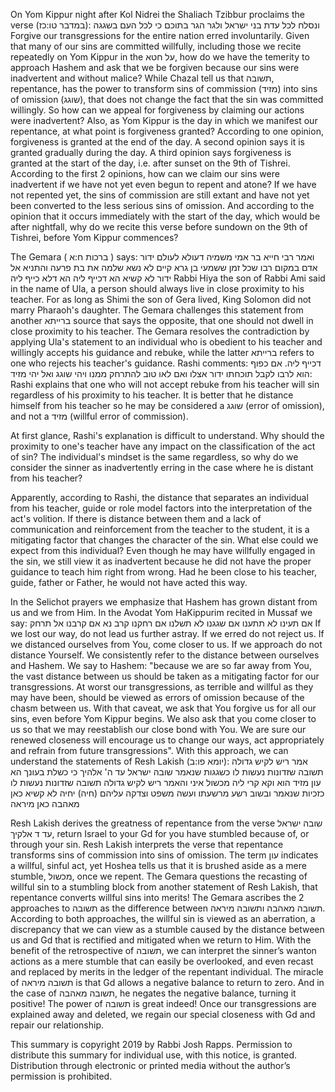 On Yom Kippur night after Kol Nidrei the Shaliach Tzibbur proclaims the verse (במדבר טו:כז):  ונסלח לכל עדת בני ישראל ולגר הגר בתוכם כי לכל העם בשגגה Forgive our transgressions for the entire nation erred involuntarily. Given that many of our sins are committed willfully, including those we recite repeatedly on Yom Kippur in the על חטא, how do we have the temerity to approach Hashem and ask that we be forgiven because our sins were inadvertent and without malice? While Chazal tell us that תשובה, repentance, has the power to transform sins of commission (מזיד) into sins of omission (שוגג), that does not change the fact that the sin was committed willingly. So how can we appeal for forgiveness by claiming our actions were inadvertent? Also, as Yom Kippur is the day in which we manifest our repentance, at what point is forgiveness granted? According to one opinion, forgiveness is granted at the end of the day. A second opinion says it is granted gradually during the day. A third opinion says forgiveness is granted at the start of the day, i.e. after sunset on the 9th of Tishrei. According to the first 2 opinions, how can we claim our sins were inadvertent if we have not yet even begun to repent and atone? If we have not repented yet, the sins of commission are still extant and have not yet been converted to the less serious sins of omission. And according to the opinion that it occurs immediately with the start of the day, which would be after nightfall, why do we recite this verse before sundown on the 9th of Tishrei, before Yom Kippur commences? 

The Gemara ( ברכות ח:א ) says: 
ואמר רבי חייא בר אמי משמיה דעולא לעולם ידור אדם במקום רבו שכל זמן ששמעי בן גרא קיים לא נשא שלמה את בת פרעה והתניא אל ידור לא קשיא הא דכייף ליה הא דלא כייף ליה
Rabbi Hiya the son of Rabbi Ami said in the name of Ula, a person should always live in close proximity to his teacher. For as long as Shimi the son of Gera lived, King Solomon did not marry Pharaoh's daughter. The Gemara challenges this statement from another ברייתא source that says the opposite, that one should not dwell in close proximity to his teacher. The Gemara resolves the contradiction by applying Ula's statement to an individual who is obedient to his teacher and willingly accepts his guidance and rebuke, while the latter ברייתא refers to one who rejects his teacher's guidance. Rashi comments:
 דכייף ליה. אם כפוף הוא לרבו לקבל תוכחתו ידור אצלו ואם לאו טוב להתרחק ממנו ויהי שוגג ואל יהי מזיד:       
Rashi explains that one who will not accept rebuke from his teacher will sin regardless of his proximity to his teacher. It is better that he distance himself from his teacher so he may be considered a שוגג (error of omission), and not a מזיד (willful error of commission).

At first glance, Rashi's explanation is difficult to understand. Why should the proximity to one's teacher have any impact on the classification of the act of sin? The individual's mindset is the same regardless, so why do we consider the sinner as inadvertently erring in the case where he is distant from his teacher?

Apparently, according to Rashi, the distance that separates an individual from his teacher, guide or role model factors into the interpretation of the act's volition. If there is distance between them and a lack of communication and reinforcement from the teacher to the student, it is a mitigating factor that changes the character of the sin. What else could we expect from this individual? Even though he may have willfully engaged in the sin, we still view it as inadvertent because he did not have the proper guidance to teach him right from wrong. Had he been close to his teacher, guide, father or Father, he would not have acted this way.

In the Selichot prayers we emphasize that Hashem has grown distant from us and we from Him. In the Avodat Yom HaKippurim recited in Mussaf we say:
אם תעינו לא תתענו אם שגגנו לא תשלנו אם רחקנו קרב נא אם קרבנו אל תרחק
If we lost our way, do not lead us further astray. If we erred do not reject us. If we distanced ourselves from You, come closer to us. If we approach do not distance Yourself. We consistently refer to the distance between ourselves and Hashem. We say to Hashem: "because we are so far away from You, the vast distance between us should be taken as a mitigating factor for our transgressions. At worst our transgressions, as terrible and willful as they may have been, should be viewed as errors of omission because of the chasm between us. With that caveat, we ask that You forgive us for all our sins, even before Yom Kippur begins. We also ask that you come closer to us so that we may reestablish our close bond with You. We are sure our renewed closeness will encourage us to change our ways, act appropriately and refrain from future transgressions".
With this approach, we can understand the statements of Resh Lakish (יומא פו:ב):
 אמר ריש לקיש גדולה תשובה שזדונות נעשות לו כשגגות שנאמר שובה ישראל עד ה' אלהיך כי כשלת בעונך הא עון מזיד הוא וקא קרי ליה מכשול איני והאמר ריש לקיש גדולה תשובה שזדונות נעשות לו כזכיות שנאמר ובשוב רשע מרשעתו ועשה משפט וצדקה עליהם (חיה) יחיה לא קשיא כאן מאהבה כאן מיראה

Resh Lakish derives the greatness of repentance from the verse שובה ישראל עד ד אלקיך, return Israel to your Gd for you have stumbled because of, or through your sin. Resh Lakish interprets the verse that repentance transforms sins of commission into sins of omission. The term עון indicates a willful, sinful act, yet Hoshea tells us that it is brushed aside as a mere stumble, מכשול, once we repent. The Gemara questions the recasting of willful sin to a stumbling block from another statement of Resh Lakish, that repentance converts willful sins into merits! The Gemara ascribes the 2 approaches to תשובה as the difference between תשובה מאהבה ותשובה מיראה. According to both approaches, the willful sin is viewed as an aberration, a discrepancy that we can view as a stumble caused by the distance between us and Gd that is rectified and mitigated when we return to Him. With the benefit of the retrospective of תשובה, we can interpret the sinner’s wanton actions as a mere stumble that can easily be overlooked, and even recast and replaced by merits in the ledger of the repentant individual. The miracle of תשובה מיראה is that Gd allows a negative balance to return to zero. And in the case of תשובה מאהבה, he negates the negative balance, turning it positive! The power of תשובה is great indeed! Once our transgressions are explained away and deleted, we regain our special closeness with Gd and repair our relationship.

This summary is copyright 2019 by Rabbi Josh Rapps. Permission to distribute this summary for individual use, with this notice, is granted. Distribution through electronic or printed media without the author’s permission is prohibited.

